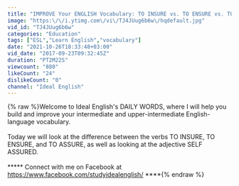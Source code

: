 ```yaml
---
title: "IMPROVE Your ENGLISH Vocabulary: TO INSURE vs. TO ENSURE vs. TO ASSURE."
image: "https:\/\/i.ytimg.com\/vi\/TJ4JUug6b6w\/hqdefault.jpg"
vid_id: "TJ4JUug6b6w"
categories: "Education"
tags: ["ESL","Learn English","vocabulary"]
date: "2021-10-26T18:33:48+03:00"
vid_date: "2017-09-23T09:32:45Z"
duration: "PT2M22S"
viewcount: "880"
likeCount: "24"
dislikeCount: "0"
channel: "Ideal English"
---
```

{% raw %}Welcome to Ideal English's DAILY WORDS, where I will help you build and improve your intermediate and upper-intermediate English-language vocabulary.<br /><br />Today we will look at the difference between the verbs TO INSURE, TO ENSURE, and TO ASSURE, as well as looking at the adjective SELF ASSURED.<br /><br /> ***** Connect with me on Facebook at <a rel="nofollow" target="blank" href="https://www.facebook.com/studyidealenglish/">https://www.facebook.com/studyidealenglish/</a> ****{% endraw %}
